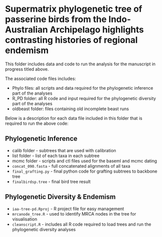 # Supermatrix phylogenetic tree of passerine birds from the Indo-Australian Archipelago highlights contrasting histories of regional endemism
This folder includes data and code to run the analysis for the manuscript in progress titled above.

The associated code files includes:
- Phylo files: all scripts and data required for the phylogenetic inference part of the analyses
- R_PD folder: all R code and input required for the phylogenetic diversity part of the analyses
- oldbeast folder: files containing old incomplete beast runs

Below is a description for each data file included in this folder that is required to run the above code:

## Phylogenetic Inference
- calib folder - subtrees that are used with calibration
- list folder - list of each taxa in each subtree
- mcmc folder - scripts and ctl files used for the baseml and mcmc dating
- `concat_090.fasta` - full concatenated alignments of all taxa
- `final_grafting.py` - final python code for grafting subtrees to backbone tree
- `finalbirdsp.tree` - final bird tree result
 
## Phylogenetic Diversity & Endemism
- `iaa-tree-pd.Rproj` - R project file for easy management
- `mrcanode_tree.R` - used to identify MRCA nodes in the tree for visualisation
- `cleanscript.R` - includes all R code required to load trees and run the phylogenetic diversity analyses
